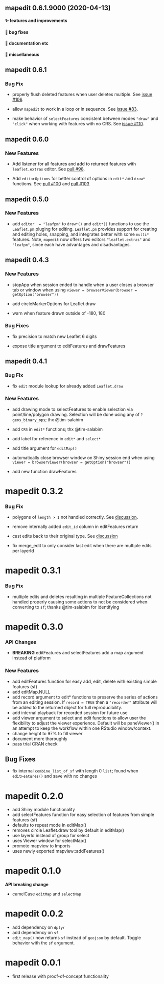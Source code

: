 ## mapedit 0.6.1.9000 (2020-04-13)

#### ✨ features and improvements

#### 🐛 bug fixes

#### 💬 documentation etc

#### 🍬 miscellaneous


## mapedit 0.6.1

### Bug Fix

* properly flush deleted features when user deletes multiple. See [issue #106](https://github.com/r-spatial/mapedit/issues/106).

* allow `mapedit` to work in a loop or in sequence. See [issue #83](https://github.com/r-spatial/mapedit/issues/83).

* make behavior of `selectFeatures` consistent between modes `"draw"` and `"click"` when working with features with no CRS.  See [issue #110](https://github.com/r-spatial/mapedit/issues/110).

## mapedit 0.6.0

### New Features

* Add listener for all features and add to returned features with `leaflet.extras` editor.  See [pull #98](https://github.com/r-spatial/mapedit/pull/98).

* Add `editorOptions` for better control of options in `edit*` and `draw*` functions.  See [pull #100](https://github.com/r-spatial/mapedit/pull/100) and [pull #103](https://github.com/r-spatial/mapedit/pull/103).

## mapedit 0.5.0

### New Features

* add `editor  = "leafpm"` to `draw*()` and `edit*()` functions to use the `Leaflet.pm` pluging for editing.  `Leaflet.pm` provides support for creating and editing holes, snapping, and integrates better with some `multi*` features.  Note, `mapedit` now offers two editors `"leaflet.extras"` and `"leafpm"`, since each have advantages and disadvantages.


## mapedit 0.4.3

### New Features

* stopApp when session ended to handle when a user closes a browser tab or window when using `viewer = browserViewer(browser = getOption("browser"))`

* add circleMarkerOptions for Leaflet.draw

* warn when feature drawn outside of -180, 180

### Bug Fixes

* fix precision to match new Leaflet 6 digits

* expose title argument to editFeatures and drawFeatures


## mapedit 0.4.1

### Bug Fix

* fix `edit` module lookup for already added `Leaflet.draw`

### New Features

* add drawing mode to selectFeatures to enable selection via point/line/polygon drawing. Selection will be done using any of `?geos_binary_ops`; thx @tim-salabim

* add `CRS` in `edit*` functions; thx @tim-salabim

* add label for reference in `edit*` and `select*`

* add title argument for `editMap()`

* automatically close browser window on Shiny session end when using
`viewer = browserViewer(browser = getOption("browser"))`

* add new function drawFeatures


# mapedit 0.3.2

### Bug Fix

* polygons of `length > 1` not handled correctly.  See [discussion](https://github.com/r-spatial/mapedit/issues/48).

* remove internally added `edit_id` column in editFeatures return

* cast edits back to their original type.  See [discussion](https://github.com/r-spatial/mapedit/issues/48)

* fix merge_edit to only consider last edit when there are multiple edits per layerId

# mapedit 0.3.1

### Bug Fix

* multiple edits and deletes resulting in multiple FeatureCollections not handled properly causing some actions to not be considered when converting to `sf`; thanks @tim-salabim for identifying

# mapedit 0.3.0

### API Changes

* **BREAKING** editFeatures and selectFeatures add a map argument
instead of platform

### New Features

* add editFeatures function for easy add, edit, delete with existing simple features (sf)
* add editMap.NULL
* add record argument to edit* functions to preserve the series
of actions from an editing session.  If `record = TRUE` then a `"recorder"` attribute will be added to the returned object for
full reproducibility.
* add internal playback for recorded session for future use
* add viewer argument to select and edit functions to allow
user the flexibility to adjust the viewer experience.  Default
will be paneViewer() in an attempt to keep the workflow
within one RStudio window/context.
* change height to 97% to fill viewer
* document more thoroughly
* pass trial CRAN check

## Bug Fixes

* fix internal `combine_list_of_sf` with length 0 `list`; found when `editFeatures()` and save with no changes

# mapedit 0.2.0

* add Shiny module functionality
* add selectFeatures function for easy selection of features from simple features (sf)
* defaults to repeat mode in editMap()
* removes circle Leaflet.draw tool by default in editMap()
* use layerId instead of group for select
* uses Viewer window for selectMap()
* promote mapview to Imports
* uses newly exported mapview::addFeatures()


# mapedit 0.1.0

**API breaking change**

* camelCase `editMap` and `selectMap`

# mapedit 0.0.2

* add dependency on `dplyr`
* add dependency on `sf`
* `edit_map()` now returns `sf` instead of `geojson` by default.  Toggle
    behavior with the `sf` argument.

# mapedit 0.0.1

* first release with proof-of-concept functionality
